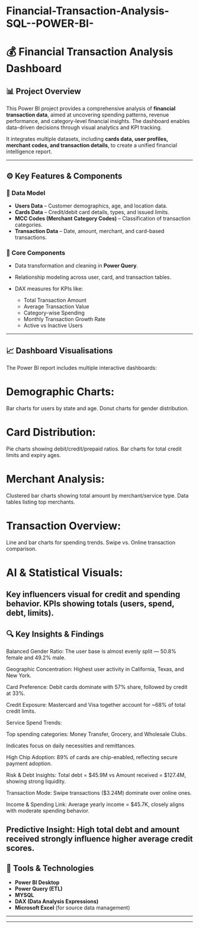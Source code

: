 # Financial-Transaction-Analysis-SQL--POWER-BI-

# 💰 Financial Transaction Analysis Dashboard

## 📊 Project Overview

This Power BI project provides a comprehensive analysis of **financial transaction data**, aimed at uncovering spending patterns, revenue performance, and category-level financial insights. The dashboard enables data-driven decisions through visual analytics and KPI tracking.

It integrates multiple datasets, including **cards data, user profiles, merchant codes, and transaction details**, to create a unified financial intelligence report.

---

## ⚙️ Key Features & Components

### 🧱 Data Model

* **Users Data** – Customer demographics, age, and location data.
* **Cards Data** – Credit/debit card details, types, and issued limits.
* **MCC Codes (Merchant Category Codes)** – Classification of transaction categories.
* **Transaction Data** – Date, amount, merchant, and card-based transactions.

### 🧩 Core Components

* Data transformation and cleaning in **Power Query**.
* Relationship modeling across user, card, and transaction tables.
* DAX measures for KPIs like:

  * Total Transaction Amount
  * Average Transaction Value
  * Category-wise Spending
  * Monthly Transaction Growth Rate
  * Active vs Inactive Users

---

## 📈 Dashboard Visualisations

The Power BI report includes multiple interactive dashboards:

# Demographic Charts:

Bar charts for users by state and age.
Donut charts for gender distribution.

# Card Distribution:

Pie charts showing debit/credit/prepaid ratios.
Bar charts for total credit limits and expiry ages.

# Merchant Analysis:

Clustered bar charts showing total amount by merchant/service type.
Data tables listing top merchants.

# Transaction Overview:

Line and bar charts for spending trends.
Swipe vs. Online transaction comparison.

# AI & Statistical Visuals:

Key influencers visual for credit and spending behavior.
KPIs showing totals (users, spend, debt, limits).
---

## 🔍 Key Insights & Findings

Balanced Gender Ratio:
The user base is almost evenly split — 50.8% female and 49.2% male.

Geographic Concentration:
Highest user activity in California, Texas, and New York.

Card Preference:
Debit cards dominate with 57% share, followed by credit at 33%.

Credit Exposure:
Mastercard and Visa together account for ~68% of total credit limits.

Service Spend Trends:

Top spending categories: Money Transfer, Grocery, and Wholesale Clubs.

Indicates focus on daily necessities and remittances.

High Chip Adoption:
89% of cards are chip-enabled, reflecting secure payment adoption.

Risk & Debt Insights:
Total debt = $45.9M vs Amount received = $127.4M, showing strong liquidity.

Transaction Mode:
Swipe transactions ($3.24M) dominate over online ones.

Income & Spending Link:
Average yearly income = $45.7K, closely aligns with moderate spending behavior.

Predictive Insight:
High total debt and amount received strongly influence higher average credit scores.
---

## 🧠 Tools & Technologies

* **Power BI Desktop**
* **Power Query (ETL)**
* **MYSQL**
* **DAX (Data Analysis Expressions)**
* **Microsoft Excel** (for source data management)

---


---


